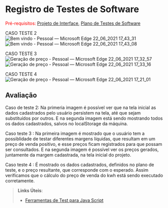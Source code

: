 # Registro de Testes de Software

<span style="color:red">Pré-requisitos: <a href="3-Projeto de Interface.md"> Projeto de Interface</a></span>, <a href="8-Plano de Testes de Software.md"> Plano de Testes de Software</a>

CASO TESTE 2 
![Bem vindo - Pessoal — Microsoft​ Edge 22_06_2021 17_43_31](https://user-images.githubusercontent.com/81269914/122996617-73aea780-d381-11eb-8683-f00fb30c55a0.png)
![Bem vindo - Pessoal — Microsoft​ Edge 22_06_2021 17_43_08](https://user-images.githubusercontent.com/81269914/122996625-78735b80-d381-11eb-8148-4b13b13987f5.png)

CASO TESTE 3
![Geração de preço - Pessoal — Microsoft​ Edge 22_06_2021 17_32_57](https://user-images.githubusercontent.com/81269914/122995483-0bab9180-d380-11eb-9eeb-c26c67e82520.png)
![Geração de preço - Pessoal — Microsoft​ Edge 22_06_2021 17_33_16](https://user-images.githubusercontent.com/81269914/122995524-1b2ada80-d380-11eb-8eec-de0823f2446c.png)


CASO TESTE 4
![Geração de preço - Pessoal — Microsoft​ Edge 22_06_2021 17_21_01](https://user-images.githubusercontent.com/81269914/122993988-54fae180-d37e-11eb-947b-1d0c9acbfee8.png)


## Avaliação

Caso de teste 2: Na primeria imagem é possível ver que na tela inicial as dados cadastrados pelo usuário persistem na tela, até que sejam substituídos por outros. E na segunda imagem está sendo mostrando todos os dados cadastrados, salvos no localStorage da máquina.

Caso teste 3 : Na primeira imagem é mostrado que o usuário tem a possiblidade de testar diferentes margens líquidas, que resultam em um preço de venda positivo, e esse preços ficam registrados para que possam ser consultados. E na segunda imagem é possível ver os preços gerados, juntamente da margem cadastrada, na tela inicial do projeto.

Caso teste 4 : É mostrado os dados cadastrados, definidos no plano de teste, e o preço resultante, que corresponde com  o esperado. Assim verificamos que o cálculo do preço de venda do kwh está sendo executado corretamente. 

> **Links Úteis**:
> - [Ferramentas de Test para Java Script](https://geekflare.com/javascript-unit-testing/)
